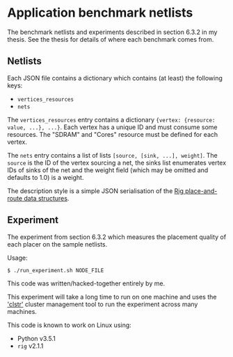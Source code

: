 Application benchmark netlists
==============================

The benchmark netlists and experiments described in section 6.3.2 in my thesis.
See the thesis for details of where each benchmark comes from.

Netlists
--------

Each JSON file contains a dictionary which contains (at least) the following
keys:

* `vertices_resources`
* `nets`

The `vertices_resources` entry contains a dictionary `{vertex: {resource: value,
...}, ...}`. Each vertex has a unique ID and must consume some resources. The
"SDRAM" and "Cores" resource must be defined for each vertex.

The `nets` entry contains a list of lists `[source, [sink, ...], weight]`. The
`source` is the ID of the vertex sourcing a net, the sinks list enumerates
vertex IDs of sinks of the net and the weight field (which may be omitted and
defaults to 1.0) is a weight.

The description style is a simple JSON serialisation of the [Rig place-and-route
data structures](http://rig.readthedocs.io/en/stable/place_and_route.html).


Experiment
----------

The experiment from section 6.3.2 which measures the placement quality of each
placer on the sample netlists.

Usage:

    $ ./run_experiment.sh NODE_FILE

This code was written/hacked-together entirely by me.

This experiment will take a long time to run on one machine and uses the
['clstr'](https://github.com/mossblaser/clstr) cluster management tool to run
the experiment across many machines.

This code is known to work on Linux using:

* Python v3.5.1
* `rig` v2.1.1
